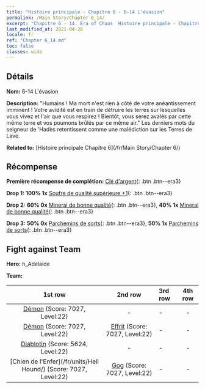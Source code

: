 ```yaml
---
title: "Histoire principale - Chapitre 6 - 6-14 L'évasion"
permalink: /Main Story/Chapter 6_14/
excerpt: "Chapitre 6 - 14. Era of Chaos  Histoire principale - Chapitre 6_14. 6-14 L'évasion"
last_modified_at: 2021-04-28
locale: fr
ref: "Chapter 6_14.md"
toc: false
classes: wide
---
```


## Détails

 **Nom:** 6-14 L'évasion

 **Description:** \"Humains ! Ma mort n'est rien à côté de votre anéantissement imminent ! Votre avidité est en train de détruire les terres sur lesquelles vous vivez et l'air que vous respirez ! Bientôt, vous serez avalés par cette même terre et vos poumons brûlés par ce même air.\" Les derniers mots du seigneur de 'Hadès retentissent comme une malédiction sur les Terres de Lave.

 **Related to:** [Histoire principale Chapitre 6](/fr/Main Story/Chapter 6/)

## Récompense

 **Première récompense de complétion:** [Clé d'argent](/ItemsFR/con_693/){: .btn .btn--era3}

 **Drop 1:** **100% 1x** [Soufre de qualité supérieure +1](/ItemsFR/mat_22/){: .btn .btn--era3}

 **Drop 2:** **60% 0x** [Minerai de bonne qualité](/ItemsFR/mat_12/){: .btn .btn--era3}, **40% 1x** [Minerai de bonne qualité](/ItemsFR/mat_12/){: .btn .btn--era3}

 **Drop 3:** **50% 0x** [Parchemins de sorts](/ItemsFR/con_694/){: .btn .btn--era3}, **50% 1x** [Parchemins de sorts](/ItemsFR/con_694/){: .btn .btn--era3}


## Fight against Team
 **Hero:** h_Adelaide

 **Team:**


  | 1st row | 2nd row | 3rd row | 4th row |
  |:----:|:----:|:----|:----:|
  | [Démon](/fr/units/Demon/) (Score: 7027, Level:22)  | - | - | - |
  | [Démon](/fr/units/Demon/) (Score: 7027, Level:22)  | [Effrit](/fr/units/Efreeti/) (Score: 7027, Level:22)  | - | - |
  | [Diablotin](/fr/units/Imp/) (Score: 5624, Level:22)  | - | - | - |
  | [Chien de l'Enfer](/fr/units/Hell Hound/) (Score: 7027, Level:22)  | [Gog](/fr/units/Gog/) (Score: 7027, Level:22)  | - | - |


